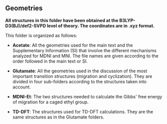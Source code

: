 ## Geometries

**All structures in this folder have been obtained at the B3LYP-D3(BJ)/def2-SVPD level of theory. The coordinates are in .xyz format.**

This folder is organized as follows: 

- **Acetate**: All the geometries used for the main text and the Supplementary Information (SI) that involve the different mechanisms analyzed for MDNI and MNI. The file names are given according to the order followed in the main text or SI.

- **Glutamate**: All the geometries used in the discussion of the most important transition structures (migration and cyclization). They are divided in four sub-folders according to the structures taken into account.

- **MDNI-Et**: The two structures needed to calculate the Gibbs' free energy of migration for a caged ethyl group.

- **TD-DFT**: The structures used for TD-DFT calculations. They are the same structures as in the Glutamate folders.


